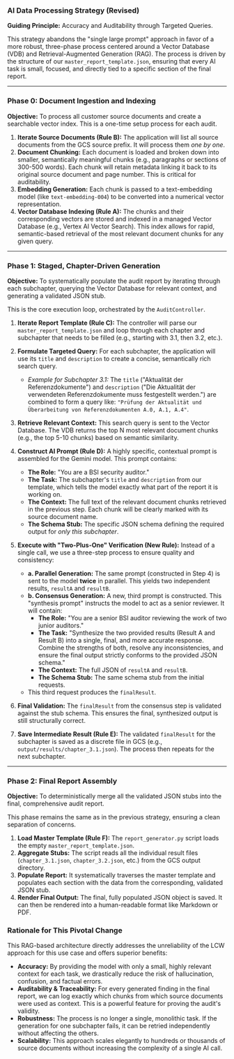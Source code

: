 ### **AI Data Processing Strategy (Revised)**

**Guiding Principle:** Accuracy and Auditability through Targeted Queries.

This strategy abandons the "single large prompt" approach in favor of a more robust, three-phase process centered around a Vector Database (VDB) and Retrieval-Augmented Generation (RAG). The process is driven by the structure of our `master_report_template.json`, ensuring that every AI task is small, focused, and directly tied to a specific section of the final report.

---

### **Phase 0: Document Ingestion and Indexing**

**Objective:** To process all customer source documents and create a searchable vector index. This is a one-time setup process for each audit.

1.  **Iterate Source Documents (Rule B):** The application will list all source documents from the GCS source prefix. It will process them *one by one*.
2.  **Document Chunking:** Each document is loaded and broken down into smaller, semantically meaningful chunks (e.g., paragraphs or sections of 300-500 words). Each chunk will retain metadata linking it back to its original source document and page number. This is critical for auditability.
3.  **Embedding Generation:** Each chunk is passed to a text-embedding model (like `text-embedding-004`) to be converted into a numerical vector representation.
4.  **Vector Database Indexing (Rule A):** The chunks and their corresponding vectors are stored and indexed in a managed Vector Database (e.g., Vertex AI Vector Search). This index allows for rapid, semantic-based retrieval of the most relevant document chunks for any given query.

---

### **Phase 1: Staged, Chapter-Driven Generation**

**Objective:** To systematically populate the audit report by iterating through each subchapter, querying the Vector Database for relevant context, and generating a validated JSON stub.

This is the core execution loop, orchestrated by the `AuditController`.

1.  **Iterate Report Template (Rule C):** The controller will parse our `master_report_template.json` and loop through each chapter and subchapter that needs to be filled (e.g., starting with 3.1, then 3.2, etc.).
2.  **Formulate Targeted Query:** For each subchapter, the application will use its `title` and `description` to create a concise, semantically rich search query.
    *   *Example for Subchapter 3.1:* The `title` ("Aktualität der Referenzdokumente") and `description` ("Die Aktualität der verwendeten Referenzdokumente muss festgestellt werden.") are combined to form a query like: `"Prüfung der Aktualität und Überarbeitung von Referenzdokumenten A.0, A.1, A.4"`.
3.  **Retrieve Relevant Context:** This search query is sent to the Vector Database. The VDB returns the top N most relevant document chunks (e.g., the top 5-10 chunks) based on semantic similarity.
4.  **Construct AI Prompt (Rule D):** A highly specific, contextual prompt is assembled for the Gemini model. This prompt contains:
    *   **The Role:** "You are a BSI security auditor."
    *   **The Task:** The subchapter's `title` and `description` from our template, which tells the model exactly what part of the report it is working on.
    *   **The Context:** The full text of the relevant document chunks retrieved in the previous step. Each chunk will be clearly marked with its source document name.
    *   **The Schema Stub:** The specific JSON schema defining the required output for *only this subchapter*.
5.  **Execute with "Two-Plus-One" Verification (New Rule):** Instead of a single call, we use a three-step process to ensure quality and consistency:
    *   **a. Parallel Generation:** The same prompt (constructed in Step 4) is sent to the model **twice** in parallel. This yields two independent results, `resultA` and `resultB`.
    *   **b. Consensus Generation:** A new, third prompt is constructed. This "synthesis prompt" instructs the model to act as a senior reviewer. It will contain:
        *   **The Role:** "You are a senior BSI auditor reviewing the work of two junior auditors."
        *   **The Task:** "Synthesize the two provided results (Result A and Result B) into a single, final, and more accurate response. Combine the strengths of both, resolve any inconsistencies, and ensure the final output strictly conforms to the provided JSON schema."
        *   **The Context:** The full JSON of `resultA` and `resultB`.
        *   **The Schema Stub:** The same schema stub from the initial requests.
    *   This third request produces the `finalResult`.

6.  **Final Validation:** The `finalResult` from the consensus step is validated against the stub schema. This ensures the final, synthesized output is still structurally correct.

7.  **Save Intermediate Result (Rule E):** The validated `finalResult` for the subchapter is saved as a discrete file in GCS (e.g., `output/results/chapter_3.1.json`). The process then repeats for the next subchapter.

---

### **Phase 2: Final Report Assembly**

**Objective:** To deterministically merge all the validated JSON stubs into the final, comprehensive audit report.

This phase remains the same as in the previous strategy, ensuring a clean separation of concerns.

1.  **Load Master Template (Rule F):** The `report_generator.py` script loads the empty `master_report_template.json`.
2.  **Aggregate Stubs:** The script reads all the individual result files (`chapter_3.1.json`, `chapter_3.2.json`, etc.) from the GCS output directory.
3.  **Populate Report:** It systematically traverses the master template and populates each section with the data from the corresponding, validated JSON stub.
4.  **Render Final Output:** The final, fully populated JSON object is saved. It can then be rendered into a human-readable format like Markdown or PDF.

### **Rationale for This Pivotal Change**

This RAG-based architecture directly addresses the unreliability of the LCW approach for this use case and offers superior benefits:

*   **Accuracy:** By providing the model with only a small, highly relevant context for each task, we drastically reduce the risk of hallucination, confusion, and factual errors.
*   **Auditability & Traceability:** For every generated finding in the final report, we can log exactly which chunks from which source documents were used as context. This is a powerful feature for proving the audit's validity.
*   **Robustness:** The process is no longer a single, monolithic task. If the generation for one subchapter fails, it can be retried independently without affecting the others.
*   **Scalability:** This approach scales elegantly to hundreds or thousands of source documents without increasing the complexity of a single AI call.